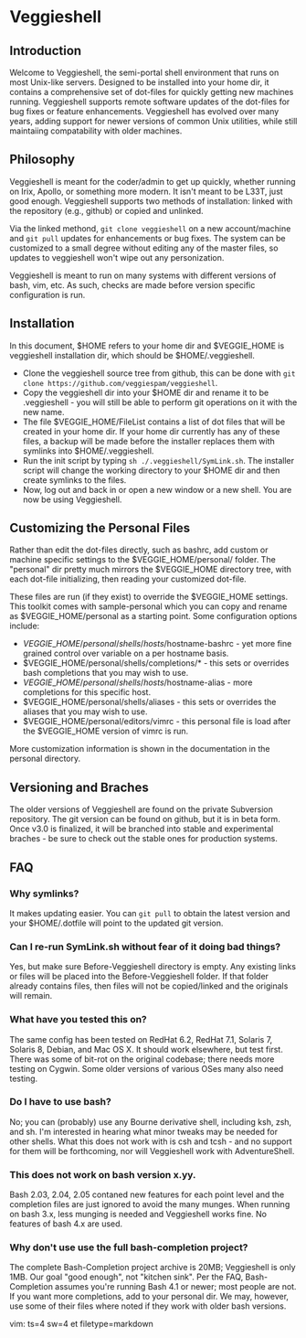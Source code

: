 # Veggieshell

## Introduction 

Welcome to Veggieshell, the semi-portal shell environment that
runs on most Unix-like servers.  Designed to be installed into
your home dir, it contains a comprehensive set of dot-files for
quickly getting new machines running.  Veggieshell supports
remote software updates of the dot-files for bug fixes or feature
enhancements.  Veggieshell has evolved over many years, adding
support for newer versions of common Unix utilities, while still
maintaiing compatability with older machines. 

## Philosophy

Veggieshell is meant for the coder/admin to get up quickly, whether
running on Irix, Apollo, or something more modern.  It isn't meant to
be L33T, just good enough.  Veggieshell supports two methods of
installation: linked with the repository (e.g., github) or copied
and unlinked.

Via the linked methond, `git clone veggieshell` on a new
account/machine and `git pull` updates for enhancements or bug
fixes.  The system can be customized to a small degree without
editing any of the master files, so updates to veggieshell won't
wipe out any personization. 

Veggieshell is meant to run on many systems with different
versions of bash, vim, etc.  As such, checks are made before
version specific configuration is run.  

## Installation 

In this document, $HOME refers to your home dir
and $VEGGIE\_HOME is veggieshell installation dir, which should be
$HOME/.veggieshell.
    
*   Clone the veggieshell source tree from github, this can be done with
    `git clone https://github.com/veggiespam/veggieshell`.
*   Copy the veggieshell dir into your $HOME dir and rename it to be
    .veggieshell - you will still be able to perform git operations on 
	it with the new name.
*   The file $VEGGIE\_HOME/FileList contains a list of dot files
    that will be created
    in your home dir.  If your home dir currently has any of these files, 
	a backup will be made before the installer replaces them with symlinks
    into $HOME/.veggieshell.
*   Run the init script by typing `sh ./.veggieshell/SymLink.sh`.
    The installer script will change the working directory
	to your $HOME dir and then create symlinks to the files.
*   Now, log out and back in or open a new window or a new shell.
    You are now be using Veggieshell.


## Customizing the Personal Files 

Rather than edit the dot-files directly, such as bashrc, add
custom or machine specific settings to the $VEGGIE\_HOME/personal/
folder.  The "personal" dir pretty much mirrors the $VEGGIE\_HOME
directory tree, with each dot-file initializing, then reading
your customized dot-file. 

These files are run (if they exist) to override the $VEGGIE\_HOME
settings.  This toolkit comes with sample-personal which you can
copy and rename as $VEGGIE\_HOME/personal as a starting point.
Some configuration options include:

*   $VEGGIE\_HOME/personal/shells/hosts/$hostname-bashrc - yet more fine grained
    control over variable on a per hostname basis.
*   $VEGGIE\_HOME/personal/shells/completions/* - this sets or overrides
    bash completions that you may wish to use.
*   $VEGGIE\_HOME/personal/shells/hosts/$hostname-alias - more completions for
    this specific host.
*   $VEGGIE\_HOME/personal/shells/aliases - this sets or overrides the aliases that
    you may wish to use.
*   $VEGGIE\_HOME/personal/editors/vimrc - this personal file is load after the
    $VEGGIE\_HOME version of vimrc is run.

More customization information is shown in the documentation in the
personal directory.

## Versioning and Braches

The older versions of Veggieshell are found on the private
Subversion repository.  The git version can be found on github,
but it is in beta form.  Once v3.0 is finalized, it will be
branched into stable and experimental braches - be sure to check
out the stable ones for production systems.


## FAQ 

### Why symlinks?

It makes updating easier.  You can `git pull` to obtain the
latest version and your $HOME/.dotfile will point to the updated
git version.  


### Can I re-run SymLink.sh without fear of it doing bad things?

Yes, but make sure Before-Veggieshell directory is empty.  Any
existing links or files will be placed into the
Before-Veggieshell folder.  If that folder already contains
files, then files will not be copied/linked and the originals
will remain.


### What have you tested this on?

The same config has been tested  on RedHat 6.2, RedHat 7.1,
Solaris 7, Solaris 8, Debian, and Mac OS X. It should work
elsewhere, but test first.  There was some of bit-rot on the
original codebase; there needs more testing on Cygwin.  Some
older versions of various OSes many also need testing.


### Do I have to use bash?

No; you can (probably) use any Bourne derivative shell, including
ksh, zsh, and sh.  I'm interested in hearing what minor tweaks may
be needed for other shells.  What this does not work with is csh
and tcsh - and no support for them will be forthcoming, nor will
Veggieshell work with AdventureShell.


### This does not work on bash version x.yy.

Bash 2.03, 2.04, 2.05 contaned new features for each point level
and the completion files are just ignored to avoid the many
munges.  When running on bash 3.x, less munging is needed and
Veggieshell works fine.  No features of bash 4.x are used.


### Why don't use use the full bash-completion project?

The complete Bash-Completion project archive is 20MB;
Veggieshell is only 1MB.  Our goal "good enough", not "kitchen
sink".  Per the FAQ, Bash-Completion assumes you're running Bash
4.1 or newer; most people are not.  If you want more completions,
add to your personal dir.  We may, however, use some of their
files where noted if they work with older bash versions.



vim: ts=4 sw=4 et filetype=markdown
